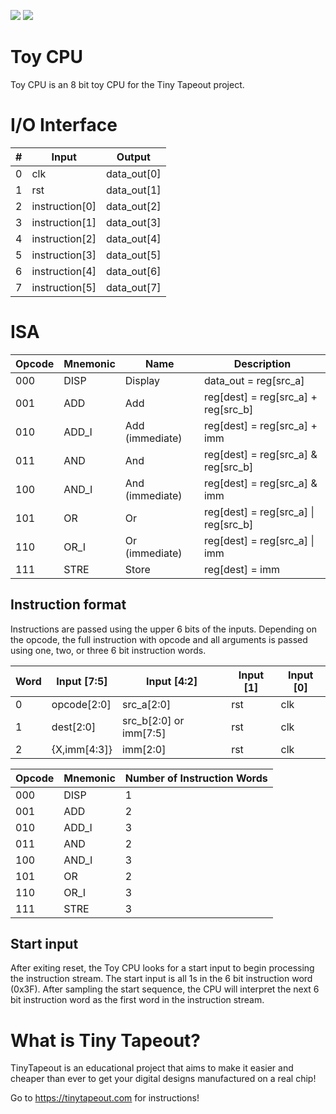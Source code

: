 ![](../../workflows/gds/badge.svg) ![](../../workflows/docs/badge.svg)

# Toy CPU

Toy CPU is an 8 bit toy CPU for the Tiny Tapeout project.

# I/O Interface

|#|Input         |Output     |
|-|--------------|-----------|
|0|clk           |data_out[0]|
|1|rst           |data_out[1]|
|2|instruction[0]|data_out[2]|
|3|instruction[1]|data_out[3]|
|4|instruction[2]|data_out[4]|
|5|instruction[3]|data_out[5]|
|6|instruction[4]|data_out[6]|
|7|instruction[5]|data_out[7]|

# ISA

|Opcode|Mnemonic|Name           |Description                         |
|------|--------|---------------|------------------------------------|
|000   |DISP    |Display        |data_out = reg[src_a]               |
|001   |ADD     |Add            |reg[dest] = reg[src_a] + reg[src_b] |
|010   |ADD_I   |Add (immediate)|reg[dest] = reg[src_a] + imm        |
|011   |AND     |And            |reg[dest] = reg[src_a] & reg[src_b] |
|100   |AND_I   |And (immediate)|reg[dest] = reg[src_a] & imm        |
|101   |OR      |Or             |reg[dest] = reg[src_a] \| reg[src_b]|
|110   |OR_I    |Or (immediate) |reg[dest] = reg[src_a] \| imm       |
|111   |STRE    |Store          |reg[dest] = imm                     |

## Instruction format

Instructions are passed using the upper 6 bits of the inputs. Depending on the opcode, the full instruction with opcode and all arguments is passed using one, two, or three 6 bit instruction words.

|Word|Input [7:5] |Input [4:2]           |Input [1]|Input [0]|
|----|------------|----------------------|---------|---------|
|0   |opcode[2:0] |src_a[2:0]            |rst      |clk      |
|1   |dest[2:0]   |src_b[2:0] or imm[7:5]|rst      |clk      |
|2   |{X,imm[4:3]}|imm[2:0]              |rst      |clk      |

|Opcode|Mnemonic|Number of Instruction Words|
|------|--------|---------------------------|
|000   |DISP    |1                          |
|001   |ADD     |2                          |
|010   |ADD_I   |3                          |
|011   |AND     |2                          |
|100   |AND_I   |3                          |
|101   |OR      |2                          |
|110   |OR_I    |3                          |
|111   |STRE    |3                          |

## Start input

After exiting reset, the Toy CPU looks for a start input to begin processing the instruction stream. The start input is all 1s in the 6 bit instruction word (0x3F). After sampling the start sequence, the CPU will interpret the next 6 bit instruction word as the first word in the instruction stream.

# What is Tiny Tapeout?

TinyTapeout is an educational project that aims to make it easier and cheaper than ever to get your digital designs manufactured on a real chip!

Go to https://tinytapeout.com for instructions!


